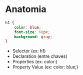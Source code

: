 # Anatomia

```css
h1 {
    color: blue;
    font-size: 60px;
    background: gray;
}
```

* Selector (ex: h1)
* Declaration (entre chaves)
* Properties (ex: color:)
* Property Value (ex: color: blue;)
